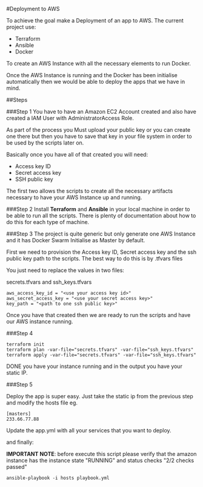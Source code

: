 #Deployment to AWS

To achieve the goal make a Deployment of an app to AWS. The current project use:

- Terraform
- Ansible
- Docker

To create an AWS Instance with all the necessary elements to run Docker.

Once the AWS Instance is running and the Docker has been initialise automatically then we would be able to deploy the apps that we have in mind.

##Steps

###Step 1
You have to have an Amazon EC2 Account created and also have created a IAM User with AdministratorAccess Role.

As part of the process you Must upload your public key or you can create one there but then you have to save that key in your file system in order to be used by the scripts later on.

Basically once you have all of that created you will need:

- Access key ID
- Secret access key
- SSH public key

The first two allows the scripts to create all the necessary artifacts necessary to have your AWS Instance up and running.

###Step 2
Install **Terraform** and **Ansible** in your local machine in order to be able to run all the scripts.
There is plenty of documentation about how to do this for each type of machine.

###Step 3
The project is quite generic but only generate one AWS Instance and it has Docker Swarm Initialise as Master by default.

First we need to provision the Access key ID, Secret access key and the ssh public key path to the scripts.
The best way to do this is by .tfvars files

You just need to replace the values in two files:

secrets.tfvars and ssh_keys.tfvars

```
aws_access_key_id = "<use your access key id>"
aws_secret_access_key = "<use your secret access key>"
key_path = "<path to one ssh public key>"
```

Once you have that created then we are ready to run the scripts and have our AWS instance running.

###Step 4
```
terraform init
terraform plan -var-file="secrets.tfvars" -var-file="ssh_keys.tfvars"
terraform apply -var-file="secrets.tfvars" -var-file="ssh_keys.tfvars"
```

DONE you have your instance running and in the output you have your static IP.

###Step 5

Deploy the app is super easy. Just take the static ip from the previous step and modify the hosts file
eg.
```
[masters]
233.66.77.88
```

Update the app.yml with all your services that you want to deploy.

and finally:

**IMPORTANT NOTE**: before execute this script please verify that the amazon instance has the instance state "RUNNING" and status checks "2/2 checks passed"

```
ansible-playbook -i hosts playbook.yml
```
